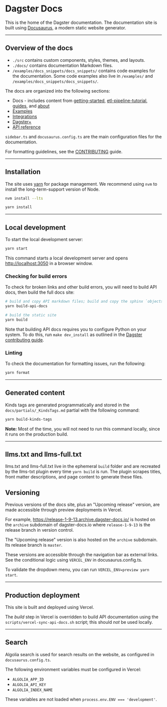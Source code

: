 # Dagster Docs

This is the home of the Dagster documentation. The documentation site is built using [Docusaurus](https://docusaurus.io/), a modern static website generator.

---

## Overview of the docs

- `./src` contains custom components, styles, themes, and layouts.
- `./docs/` contains documentation Markdown files.
- `/examples/docs_snippets/docs_snippets/` contains code examples for the documentation. Some code examples also live in `/examples/` and `/examples/docs_snippets/docs_snippets/`.

The docs are organized into the following sections:

- Docs - includes content from [getting-started](./docs/getting-started/), [etl-pipeline-tutorial](./docs/etl-pipeline-tutorial/), [guides](./docs/guides/), and [about](./docs/about/)
- [Examples](./docs/examples/)
- [Integrations](./docs/integrations/)
- [Dagster+](./docs/dagster-plus/)
- [API reference](./docs/api/)

`sidebar.ts` and `docusaurus.config.ts` are the main configuration files for the documentation.

For formatting guidelines, see the [CONTRIBUTING](CONTRIBUTING.md) guide.

---

## Installation

The site uses [yarn](https://yarnpkg.com/) for package management. We recommend using `nvm` to install the long-term-support version of Node.

```bash
nvm install --lts
```

```bash
yarn install
```

---

## Local development

To start the local development server:

```bash
yarn start
```

This command starts a local development server and opens [http://localhost:3050](http://localhost:3050) in a browser window.

### Checking for build errors

To check for broken links and other build errors, you will need to build API docs, then build the full docs site:

```bash
# build and copy API markdown files; build and copy the sphinx `objects.inv` to static/
yarn build-api-docs

# build the static site
yarn build
```

Note that building API docs requires you to configure Python on your system. To do this, run `make dev_install` as outlined in the [Dagster contributing guide](https://docs.dagster.io/about/contributing).

### Linting

To check the documentation for formatting issues, run the following:

```bash
yarn format
```

---

## Generated content

Kinds tags are generated programmatically and stored in the `docs/partials/_KindsTags.md` partial with the following command:

```sh
yarn build-kinds-tags
```

**Note:** Most of the time, you will not need to run this command locally, since it runs on the production build.

---

## llms.txt and llms-full.txt

llms.txt and llms-full.txt live in the ephemeral `build` folder and are recreated by the llms-txt plugin every time `yarn build` is run. The plugin scrapes titles, front matter descriptions, and page content to generate these files.

## Versioning

Previous versions of the docs site, plus an "Upcoming release" version, are made accessible through preview deployments in Vercel.

For example, https://release-1-9-13.archive.dagster-docs.io/ is hosted on the `archive` subdomain of dagster-docs.io where `release-1-9-13` is the release branch in version control.

The "Upcoming release" version is also hosted on the `archive` subdomain. Its release branch is `master`.

These versions are accessible through the navigation bar as external links. See the conditional logic using `VERCEL_ENV` in docusaurus.config.ts.

To validate the dropdown menu, you can run `VERCEL_ENV=preview yarn start`.

---

## Production deployment

This site is built and deployed using Vercel.

The _build_ step in Vercel is overridden to build API documentation using the `scripts/vercel-sync-api-docs.sh` script; this should _not_ be used locally.

---

## Search

Algolia search is used for search results on the website, as configured in `docusaurus.config.ts`.

The following environment variables must be configured in Vercel:

- `ALGOLIA_APP_ID`
- `ALGOLIA_API_KEY`
- `ALGOLIA_INDEX_NAME`

These variables are not loaded when `process.env.ENV === 'development'`.
